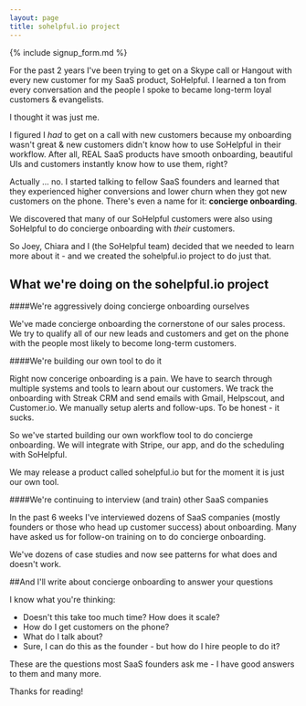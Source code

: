 ```yaml
---
layout: page
title: sohelpful.io project
---
```


{% include signup_form.md %}

For the past 2 years I've been trying to get on a Skype call or Hangout with every new customer for my SaaS product, SoHelpful. I learned a ton from every conversation and the people I spoke to became long-term loyal customers &amp; evangelists.

I thought it was just me.

I figured I *had* to get on a call with new customers because my onboarding wasn't great &amp; new customers didn't know how to use SoHelpful in their workflow. After all, REAL SaaS products have smooth onboarding, beautiful UIs and customers instantly know how to use them, right?

Actually ... no. I started talking to fellow SaaS founders and learned that they experienced higher conversions and lower churn when they got new customers on the phone. There's even a name for it: **concierge onboarding**.

We discovered that many of our SoHelpful customers were also using SoHelpful to do concierge onboarding with *their* customers.

So Joey, Chiara and I (the SoHelpful team) decided that we needed to learn more about it - and we created the sohelpful.io project to do just that.

## What we're doing on the sohelpful.io project

####We're aggressively doing concierge onboarding  ourselves

We've made concierge onboarding the cornerstone of our sales process. We try to qualify all of our new leads and customers and get on the phone with the people most likely to become long-term customers.

####We're building our own tool to do it

Right now concerige onboarding is a pain. We have to search through multiple systems and tools to learn about our customers. We track the onboarding with Streak CRM and send emails with Gmail, Helpscout, and Customer.io. We manually setup alerts and follow-ups. To be honest - it sucks.

So we've started building our own workflow tool to do concierge onboarding. We will integrate with Stripe, our app, and do the scheduling with SoHelpful.

We may release a product called sohelpful.io but for the moment it is just our own tool.

####We're continuing to interview (and train) other SaaS companies

In the past 6 weeks I've interviewed dozens of SaaS companies (mostly founders or those who head up customer success) about onboarding. Many have asked us for follow-on training on to do concierge onboarding.

We've dozens of case studies and now see patterns for what does and doesn't work.


##And I'll write about concierge onboarding to answer your questions

I know what you're thinking:

+ Doesn't this take too much time? How does it scale?
+ How do I get customers on the phone?
+ What do I talk about?
+ Sure, I can do this as the founder - but how do I hire people to do it?

These are the questions most SaaS founders ask me - I have good answers to them and many more.

Thanks for reading!